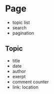 # Page

- topic list
- search
- pagination

## Topic
- title
- date
- author
- exerpt
- comment counter
- link: location

